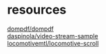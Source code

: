 # resources

[dompdf/dompdf](https://github.com/dompdf/dompdf)<br>
[daspinola/video-stream-sample](https://github.com/daspinola/video-stream-sample)<br>
[locomotivemtl/locomotive-scroll](https://github.com/locomotivemtl/locomotive-scroll/)
